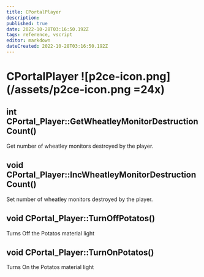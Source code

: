 ```yaml
---
title: CPortalPlayer
description: 
published: true
date: 2022-10-28T03:16:50.192Z
tags: reference, vscript
editor: markdown
dateCreated: 2022-10-28T03:16:50.192Z
---
```


# CPortalPlayer ![p2ce-icon.png](/assets/p2ce-icon.png =24x)

## int CPortal_Player::GetWheatleyMonitorDestructionCount() 

 Get number of wheatley monitors destroyed by the player. 

 
## void CPortal_Player::IncWheatleyMonitorDestructionCount() 

 Set number of wheatley monitors destroyed by the player. 

 
## void CPortal_Player::TurnOffPotatos() 

 Turns Off the Potatos material light 

 
## void CPortal_Player::TurnOnPotatos() 

 Turns On the Potatos material light